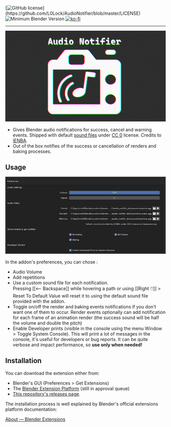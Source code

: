 [![GitHub license](https://img.shields.io/github/license/L0Lock/AudioNotifier?style=for-the-badge&labelColor=rgb(64,64,64))](https://github.com/L0Lock/AudioNotifier/blob/master/LICENSE) ![Minimum Blender Version](https://img.shields.io/badge/Blender-4.2LTS-green?style=for-the-badge&logo=blender&logoColor=white&labelColor=rgb(64,64,64)) [![ko-fi](https://ko-fi.com/img/githubbutton_sm.svg)](https://ko-fi.com/H2H818FHX)

-----

![feature](Prez/feature.jpg)

- Gives Blender audio notifications for success, cancel and warning events. Shipped with default [sound files](https://freesound.org/s/762132/) under [CC 0](http://creativecommons.org/publicdomain/zero/1.0/) license. Credits to [IENBA](https://freesound.org/people/IENBA/).
- Out of the box notifies of the success or cancellation of renders and baking processes.

## Usage

![prefs](Prez/prefs.jpg)

In the addon's preferences, you can chose :

- Audio Volume
- Add repetitions
- Use a custom sound file for each notification.  
    Pressing [[&#10229; Backspace]] while hovering a path or using [[Right 🖱️]] > Reset To Default Value will reset it to using the default sound file provided with the addon.  
- Toggle on/off the render and baking events notifications if you don't want one of them to occur. Render events optionally can add notification for each frame of an animation render (the success sound will be half the volume and double the pitch)
- Enable Developer prints (visible in the console using the menu Window > Toggle System Console). This will print a lot of messages in the console, it's useful for developers or bug reports. It can be quite verbose and impact performance, so **use only when needed!**

## Installation

You can download the extension either from:

- Blender's GUI (Preferences > Get Extensions)
- The [Blender Extension Platform](https://extensions.blender.org/add-ons/audio-notifier/) (still in approval queue)
- [This repository's releases page](https://github.com/L0Lock/AudioNotifier/releases).

The installation process is well explained by Blender's official extensions platform documentation:

[About — Blender Extensions](https://extensions.blender.org/about/)
